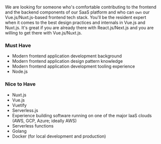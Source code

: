 
We are looking for someone who's comfortable contributing 
to the frontend and the backend components of 
our SaaS platform and who can `own` our Vue.js/Nuxt.js-based 
frontend tech stack. You'll be the resident expert 
when it comes to the best design practices and 
internals in Vue.js and Nuxt.js. It's great if you are already there with React.js/Next.js and you are willing to get there with Vue.js/Nuxt.js.

### Must Have

* Modern frontend application development background
* Modern frontend application design pattern knowledge
* Modern frontend application development tooling experience
* Node.js

### Nice to Have

* Nuxt.js
* Vue.js
* Vuetify
* Serverless.js
* Experience building software running on one of the major IaaS clouds (AWS, GCP, Azure; ideally AWS)
* Serverless functions
* Golang
* Docker (for local development and production)
